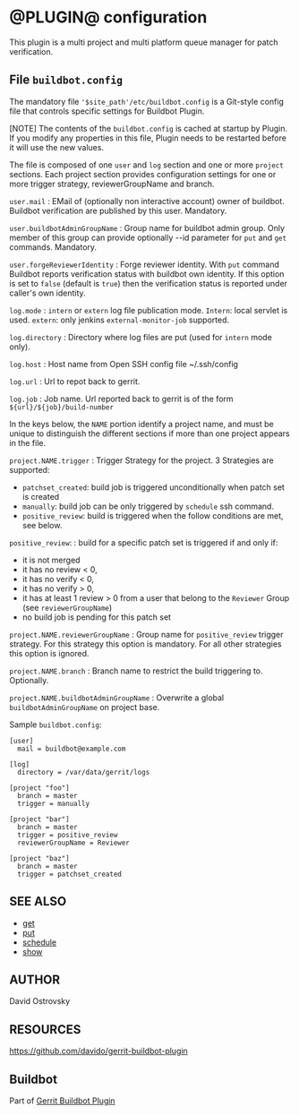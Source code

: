 @PLUGIN@ configuration
======================

This plugin is a multi project and multi platform queue manager
for patch verification.

File `buildbot.config`
------------------------

The mandatory file `'$site_path'/etc/buildbot.config` 
is a Git-style config file that controls specific settings for Buildbot
Plugin.

[NOTE]
The contents of the `buildbot.config` is cached at startup by Plugin. 
If you modify any properties in this file, Plugin needs to be restarted 
before it will use the new values.

The file is composed of one `user` and `log` section and one or more `project` 
sections. Each project section provides configuration settings for one or more 
trigger strategy, reviewerGroupName and branch.

`user.mail`
:	EMail of (optionally non interactive account) owner of buildbot. 
        Buildbot verification are published by this user. Mandatory.

`user.buildbotAdminGroupName`
:	Group name for buildbot admin group. Only member of this group can provide
        optionally --id parameter for `put` and `get` commands. Mandatory.

`user.forgeReviewerIdentity`
:	Forge reviewer identity. With `put` command Buildbot reports verification
        status with buildbot own identity. If this option is set to `false`
        (default is `true`) then the verification status is reported under caller's
        own identity.

`log.mode`
:       `intern` or `extern` log file publication mode. `Intern`: local servlet is
        used. `extern`: only jenkins `external-monitor-job` supported.

`log.directory`
:       Directory where log files are put (used for `intern` mode only).

`log.host`
:       Host name from Open SSH config file ~/.ssh/config

`log.url`
:       Url to repot back to gerrit.

`log.job`
:       Job name. Url reported back to gerrit is of the form `${url}/${job}/build-number`


In the keys below, the `NAME` portion identify a project name, and
must be unique to distinguish the different sections if more than one
project appears in the file.

`project.NAME.trigger`
:	Trigger Strategy for the project. 3 Strategies are supported:
* `patchset_created`: build job is triggered unconditionally when patch set is created
* `manually`: build job can be only triggered by `schedule` ssh command.
* `positive_review`: build is triggered when the follow conditions are met, see below.

`positive_review`:
:	build for a specific patch set is triggered if and only if:
* it is not merged
* it has no review < 0,
* it has no verify < 0,
* it has no verify > 0,
* it has at least 1 review > 0 from a user that belong to the `Reviewer` Group (see `reviewerGroupName`)
* no build job is pending for this patch set

`project.NAME.reviewerGroupName`
:       Group name for `positive_review` trigger strategy. For this strategy this 
        option is mandatory. For all other strategies this option is ignored.

`project.NAME.branch`
:       Branch name to restrict the build triggering to. Optionally.

`project.NAME.buildbotAdminGroupName`
:       Overwrite a global `buildbotAdminGroupName` on project base.

Sample `buildbot.config`:

```
[user]
  mail = buildbot@example.com

[log]
  directory = /var/data/gerrit/logs

[project "foo"]
  branch = master
  trigger = manually

[project "bar"]
  branch = master
  trigger = positive_review
  reviewerGroupName = Reviewer

[project "baz"]
  branch = master
  trigger = patchset_created
```

SEE ALSO
--------

* [get](cmd-get.html)
* [put](cmd-put.html)
* [schedule](cmd-schedule.html)
* [show](cmd-show.html)

AUTHOR
------
David Ostrovsky

RESOURCES
---------
<https://github.com/davido/gerrit-buildbot-plugin>

Buildbot
--------
Part of [Gerrit Buildbot Plugin](index.html)
